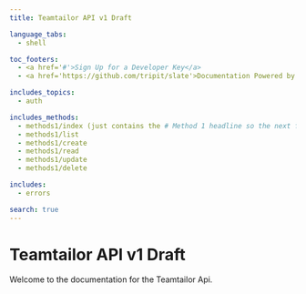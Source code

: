 ```yaml
---
title: Teamtailor API v1 Draft

language_tabs:
  - shell

toc_footers:
  - <a href='#'>Sign Up for a Developer Key</a>
  - <a href='https://github.com/tripit/slate'>Documentation Powered by Slate</a>

includes_topics:
  - auth

includes_methods:
  - methods1/index (just contains the # Method 1 headline so the next files will be sorted beneath it)
  - methods1/list
  - methods1/create
  - methods1/read
  - methods1/update
  - methods1/delete

includes:
  - errors

search: true
---
```


# Teamtailor API v1 Draft
Welcome to the documentation for the Teamtailor Api.
